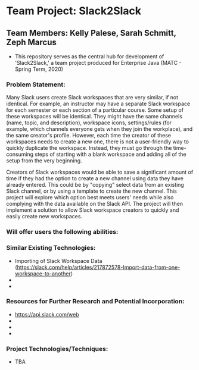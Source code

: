 # Team Project: Slack2Slack
## Team Members: Kelly Palese, Sarah Schmitt, Zeph Marcus

* This repository serves as the central hub for development of 'Slack2Slack,' a team project produced for Enterprise Java (MATC - Spring Term, 2020)


### Problem Statement:
Many Slack users create Slack workspaces that are very similar, if not identical. For example, an instructor may have a separate Slack workspace for each semester or each section of a particular course. Some setup of these workspaces will be identical. They might have the same channels (name, topic, and description), workspace icons, settings/rules (for example, which channels everyone gets when they join the workplace), and the same creator's profile. However, each time the creator of these workspaces needs to create a new one, there is not a user-friendly way to quickly duplicate the workspace. Instead, they must go through the time-consuming steps of starting with a blank workspace and adding all of the setup from the very beginning.

Creators of Slack workspaces would be able to save a significant amount of time if they had the option to create a new channel using data they have already entered. This could be by "copying" select data from an existing Slack channel, or by using a template to create the new channel. This project will explore which option best meets users' needs while also complying with the data available on the Slack API. The project will then implement a solution to allow Slack workspace creators to quickly and easily create new workspaces. 

### Will offer users the following abilities:



### Similar Existing Technologies:
* Importing of Slack Workspace Data (https://slack.com/help/articles/217872578-Import-data-from-one-workspace-to-another)
* 
*

### Resources for Further Research and Potential Incorporation:
* https://api.slack.com/web
*
*
*

### Project Technologies/Techniques:
* TBA